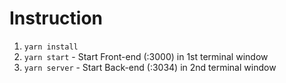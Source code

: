 # Instruction

1. `yarn install`
2. `yarn start` - Start Front-end (:3000) in 1st terminal window
3. `yarn server` - Start Back-end (:3034) in 2nd terminal window
